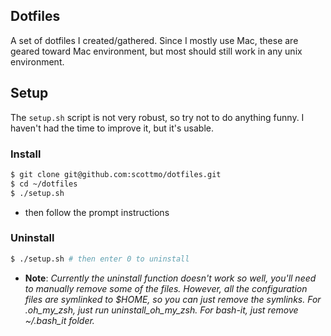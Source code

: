 ## Dotfiles
A set of dotfiles I created/gathered. Since I mostly use Mac, these are geared toward Mac environment, but most should still work in any unix environment.

## Setup
The `setup.sh` script is not very robust, so try not to do anything funny. I haven't had the time to improve it, but it's usable.

### Install
```sh
$ git clone git@github.com:scottmo/dotfiles.git
$ cd ~/dotfiles
$ ./setup.sh
```
- then follow the prompt instructions

### Uninstall
```sh
$ ./setup.sh # then enter 0 to uninstall
```
- __Note__: *Currently the uninstall function doesn't work so well, you'll need to manually remove some of the files. However, all the configuration files are symlinked to $HOME, so you can just remove the symlinks. For .oh_my_zsh, just run uninstall_oh_my_zsh. For bash-it, just remove ~/.bash_it folder.*
